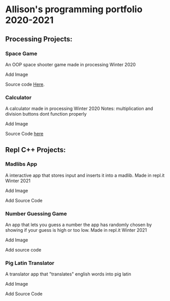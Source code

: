 # Allison's programming portfolio 2020-2021

## Processing Projects:

### Space Game

An OOP space shooter game made in processing Winter 2020

Add Image

Source code [Here](https://github.com/AllisonEckhardt/Programming1Portfolio/tree/gh-pages/src/Space_Game).


### Calculator

A calculator made in processing Winter 2020
Notes: multiplication and division buttons dont function properly

Add Image

Source Code [here](https://github.com/AllisonEckhardt/Programming1Portfolio/tree/gh-pages/src/calculator)

## Repl C++ Projects:

### Madlibs App

A interactive app that stores input and inserts it into a madlib. Made in repl.it Winter 2021

Add Image

Add Source Code


### Number Guessing Game

An app that lets you guess a number the app has randomly chosen by showing if your guess is high or too low. Made in repl.it Winter 2021

Add Image

Add source code

### Pig Latin Translator

A translator app that "translates" english words into pig latin

Add Image

Add Source Code
